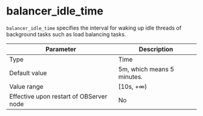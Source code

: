 balancer_idle_time
=======================================

`balancer_idle_time` specifies the interval for waking up idle threads of background tasks such as load balancing tasks.


| **Parameter** | **Description** |
|------------------|------------|
| Type | Time |
| Default value | 5m, which means 5 minutes. |
| Value range | \[10s, +∞) |
| Effective upon restart of OBServer node | No |
